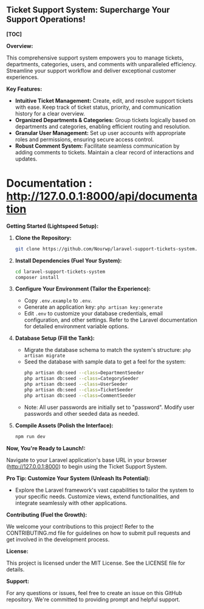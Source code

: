 ## Ticket Support System: Supercharge Your Support Operations!

**[TOC]**

**Overview:**

This comprehensive support system empowers you to manage tickets, departments, categories, users, and comments with unparalleled efficiency. Streamline your support workflow and deliver exceptional customer experiences.

**Key Features:**

- **Intuitive Ticket Management:** Create, edit, and resolve support tickets with ease. Keep track of ticket status, priority, and communication history for a clear overview.
- **Organized Departments & Categories:** Group tickets logically based on departments and categories, enabling efficient routing and resolution.
- **Granular User Management:** Set up user accounts with appropriate roles and permissions, ensuring secure access control.
- **Robust Comment System:** Facilitate seamless communication by adding comments to tickets. Maintain a clear record of interactions and updates.
# Documentation : http://127.0.0.1:8000/api/documentation

**Getting Started (Lightspeed Setup):**

1. **Clone the Repository:**

   ```bash
   git clone https://github.com/Nourwp/laravel-support-tickets-system.git
   ```


2. **Install Dependencies (Fuel Your System):**

   ```bash
   cd laravel-support-tickets-system
   composer install
   ```

3. **Configure Your Environment (Tailor the Experience):**

   - Copy `.env.example` to `.env`.
   - Generate an application key: `php artisan key:generate`
   - Edit `.env` to customize your database credentials, email configuration, and other settings. Refer to the Laravel documentation for detailed environment variable options.

4. **Database Setup (Fill the Tank):**

   - Migrate the database schema to match the system's structure: `php artisan migrate`
   - Seed the database with sample data to get a feel for the system:
     ```bash
     php artisan db:seed --class=DepartmentSeeder
     php artisan db:seed --class=CategorySeeder
     php artisan db:seed --class=UserSeeder
     php artisan db:seed --class=TicketSeeder
     php artisan db:seed --class=CommentSeeder
     ```
   - Note: All user passwords are initially set to "password". Modify user passwords and other seeded data as needed.

5. **Compile Assets (Polish the Interface):**

   ```bash
   npm run dev
   ```

**Now, You're Ready to Launch!:**

Navigate to your Laravel application's base URL in your browser (http://127.0.0.1:8000) to begin using the Ticket Support System. 

**Pro Tip: Customize Your System (Unleash Its Potential):**

- Explore the Laravel framework's vast capabilities to tailor the system to your specific needs. Customize views, extend functionalities, and integrate seamlessly with other applications.

**Contributing (Fuel the Growth):**

We welcome your contributions to this project! Refer to the CONTRIBUTING.md file for guidelines on how to submit pull requests and get involved in the development process.

**License:**

This project is licensed under the MIT License. See the LICENSE file for details.

**Support:**

For any questions or issues, feel free to create an issue on this GitHub repository. We're committed to providing prompt and helpful support.

